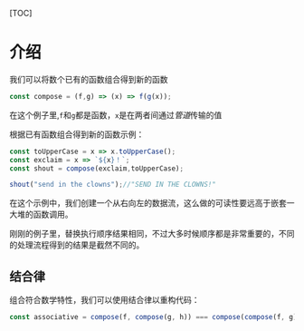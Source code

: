 [TOC]

# 介绍
我们可以将数个已有的函数组合得到新的函数
```js
const compose = (f,g) => (x) => f(g(x));
```
在这个例子里,`f`和`g`都是函数，`x`是在两者间通过*管道*传输的值

根据已有函数组合得到新的函数示例：
```js
const toUpperCase = x => x.toUpperCase();
const exclaim = x => `${x}！`;
const shout = compose(exclaim,toUpperCase);

shout("send in the clowns");//"SEND IN THE CLOWNS!"
```
在这个示例中，我们创建一个从右向左的数据流，这么做的可读性要远高于嵌套一大堆的函数调用。

刚刚的例子里，替换执行顺序结果相同，不过大多时候顺序都是非常重要的，不同的处理流程得到的结果是截然不同的。

## 结合律
组合符合数学特性，我们可以使用结合律以重构代码：
```js
const associative = compose(f, compose(g, h)) === compose(compose(f, g), h);//true
```